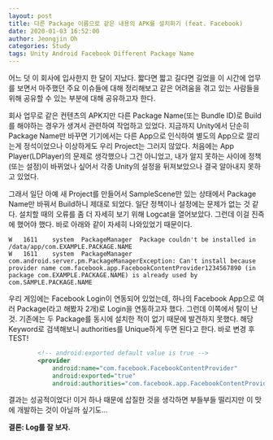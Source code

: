 ```yaml
---
layout: post
title: 다른 Package 이름으로 같은 내용의 APK를 설치하기 (feat. Facebook)
date: 2020-01-03 16:52:00
author: Jeongjin Oh
categories: Study
tags: Unity Android Facebook Different Package Name
---
```


어느 덧 이 회사에 입사한지 한 달이 지났다. 짧다면 짧고 길다면 길었을 이 시간에 업무를 보면서 마주했던 주요 이슈들에 대해 정리해보고 같은 어려움을 겪고 있는 사람들을 위해 공유할 수 있는 부분에 대해 공유하고자 한다.

회사 업무로 같은 컨텐츠의 APK지만 다른 Package Name(또는 Bundle ID)로 Build를 해야하는 경우가 생겨서 관련하여 작업하고 있었다. 지금까지 Unity에서 단순히 Package Name만 바꾸면 기기에서는 다른 App으로 인식하여 별도의 App으로 깔리는게 정석이었으나 이상하게도 우리 Project는 그러지 않았다. 처음에는 App Player(LDPlayer)의 문제로 생각했으나 그건 아니었고, 내가 알지 못하는 사이에 정책(또는 설정)이 바뀌었나 싶어서 각종 Unity의 설정을 뒤져보았으나 결국 알아내지 못하고 있었다.

그래서 일단 아예 새 Project를 만들어서 SampleScene만 있는 상태에서 Package Name만 바꿔서 Build하니 제대로 되었다. 일단 정책이나 설정에는 문제가 없는 것 같다. 설치할 때의 오류를 좀 더 자세히 보기 위해 Logcat을 열어보았다. 그런데 이걸 진즉에 했어야 했다. 바로 아래와 같이 자세히 나와있었기 때문이다.

```log
W	1611	system	PackageManager	Package couldn't be installed in /data/app/com.EXAMPLE.PACKAGE.NAME
W	1611	system	PackageManager	com.android.server.pm.PackageManagerException: Can't install because provider name com.facebook.app.FacebookContentProvider1234567890 (in package com.EXAMPLE.PACKAGE.NAME) is already used by com.SAMPLE.PACKAGE.NAME
```

우리 게임에는 Facebook Login이 연동되어 있었는데, 하나의 Facebook App으로 여러 Package(라고 해봤자 2개)로 Login을 연동하고자 했다. 그런데 이쪽에서 탈이 난 것. 기존에는 두 Package를 동시에 설치한 적이 없기 때문에 발견하지 못했다. 해당 Keyword로 검색해보니 authorities를 Unique하게 두면 된다고 한다. 바로 변경 후 TEST!

```xml
        <!-- android:exported default value is true -->
        <provider
            android:name="com.facebook.FacebookContentProvider"
            android:exported="true"
            android:authorities="com.facebook.app.FacebookContentProvider1234567890.CHANGED" />
```

결과는 성공적이었다! 이거 하나 때문에 삽질한 것을 생각하면 부들부들 떨리지만 이 맛에 개발하는 것이 아닐까 싶기도...

**결론: Log를 잘 보자.**
